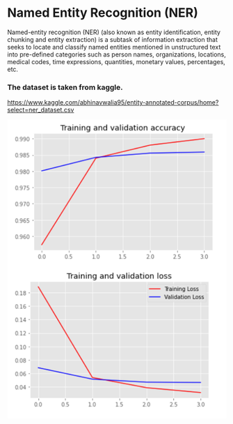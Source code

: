 # Named Entity Recognition (NER)

Named-entity recognition (NER) (also known as entity identification, entity chunking and entity extraction) is a subtask of information extraction that seeks to locate and classify named entities mentioned in unstructured text into pre-defined categories such as person names, organizations, locations, medical codes, time expressions, quantities, monetary values, percentages, etc. 

### The dataset is taken from kaggle. 
https://www.kaggle.com/abhinavwalia95/entity-annotated-corpus/home?select=ner_dataset.csv

![](picture.png)

